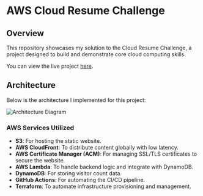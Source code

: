 # AWS Cloud Resume Challenge

## Overview

This repository showcases my solution to the Cloud Resume Challenge, a project designed to build and demonstrate core cloud computing skills.

You can view the live project [here](https://www.sujanspage.com/).

## Architecture

Below is the architecture I implemented for this project:

![Architecture Diagram](#) <!-- You can link to your diagram image here -->

### AWS Services Utilized

- **S3**: For hosting the static website.
- **AWS CloudFront**: To distribute content globally with low latency.
- **AWS Certificate Manager (ACM)**: For managing SSL/TLS certificates to secure the website.
- **AWS Lambda**: To handle backend logic and integrate with DynamoDB.
- **DynamoDB**: For storing visitor count data.
- **GitHub Actions**: For automating the CI/CD pipeline.
- **Terraform**: To automate infrastructure provisioning and management.
